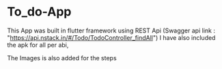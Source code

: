 # To_do-App
This App was built in flutter framework using REST Api (Swagger api link : "https://api.nstack.in/#/Todo/TodoController_findAll")
I have also included the apk for all per abi,


The Images is also added for the steps
